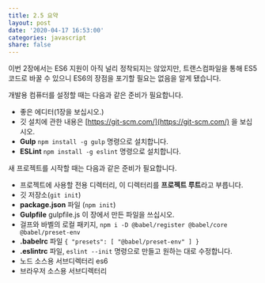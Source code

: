 ```yaml
---
title: 2.5 요약
layout: post
date: '2020-04-17 16:53:00'
categories: javascript
share: false
---
```


이번 2장에서는 ES6 지원이 아직 널리 정착되지는 않았지만, 트랜스컴파일을 통해 ES5 코드로 바꿀 수 있으니 ES6의 장점을 포기할 필요는 없음을 알게 됐습니다.  

개발용 컴퓨터를 설정할 때는 다음과 같은 준비가 필요합니다.

* 좋은 에디터(1장을 보십시오.)
* 깃 설치에 관한 내용은 [https://git-scm.com/](https://git-scm.com/) 을 보십시오.
* **Gulp** `npm install -g gulp` 명령으로 설치합니다.
* **ESLint** `npm install -g eslint` 명령으로 설치합니다.

새 프로젝트를 시작할 때는 다음과 같은 준비가 필요합니다.

* 프로젝트에 사용할 전용 디렉터리, 이 디렉터리를 **프로젝트 루트**라고 부릅니다.
* 깃 저장소(`git init`)
* **package.json** 파일 (`npm init`)
* **Gulpfile** gulpfile.js 이 장에서 만든 파일을 쓰십시오.
* 걸프와 바벨의 로컬 패키지, `npm i -D @babel/register @babel/core @babel/preset-env`
* **.babelrc** 파일 `{ "presets": [ "@babel/preset-env" ] }`
* **.eslintrc** 파일, `eslint --init` 명령으로 만들고 원하는 대로 수정합니다.
* 노드 소스용 서브디렉터리 es6
* 브라우저 소스용 서브디렉터리
